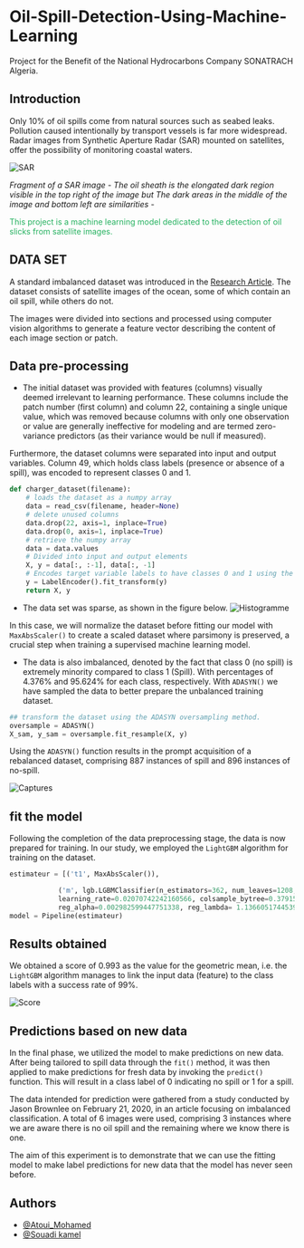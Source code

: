 # Oil-Spill-Detection-Using-Machine-Learning
Project for the Benefit of the National Hydrocarbons Company SONATRACH Algeria.

## Introduction

Only 10% of oil spills come from natural sources such as seabed leaks. Pollution caused intentionally by transport vessels is far more widespread. Radar images from Synthetic Aperture Radar (SAR) mounted on satellites, offer the possibility of monitoring coastal waters.

![SAR](https://github.com/A-Mohamed0/Oil-Spill-Detection-Using-Machine-Learning/assets/154687338/b7da4168-6a8c-47c6-baec-8adfeb9d78ce)

*Fragment of a SAR image - The oil sheath is the elongated dark region visible in the top right of the image but The dark areas in the middle of the image and bottom left are similarities -*

<span style="color: #26B260"> This project is a machine learning model dedicated to the detection of oil slicks from satellite images. </span>

## DATA SET
A standard imbalanced dataset was introduced in the [Research Article](https://link.springer.com/content/pdf/10.1023/A:1007452223027.pdf). The dataset consists of satellite images of the ocean, some of which contain an oil spill, while others do not.

The images were divided into sections and processed using computer vision algorithms to generate a feature vector describing the content of each image section or patch.

## Data pre-processing

- The initial dataset was provided with features (columns) visually deemed irrelevant to learning performance. These columns include the patch number (first column) and column 22, containing a single unique value, which was removed because columns with only one observation or value are generally ineffective for modeling and are termed zero-variance predictors (as their variance would be null if measured). 

Furthermore, the dataset columns were separated into input and output variables. Column 49, which holds class labels (presence or absence of a spill), was encoded to represent classes 0 and 1.

```Python
def charger_dataset(filename):
    # loads the dataset as a numpy array
    data = read_csv(filename, header=None)
    # delete unused columns
    data.drop(22, axis=1, inplace=True)
    data.drop(0, axis=1, inplace=True)
    # retrieve the numpy array
    data = data.values
    # Divided into input and output elements
    X, y = data[:, :-1], data[:, -1]
    # Encodes target variable labels to have classes 0 and 1 using the sklearn LabelEncoder class
    y = LabelEncoder().fit_transform(y)
    return X, y

```
- The data set was sparse, as shown in the figure below.
![Histogramme](https://github.com/A-Mohamed0/Oil-Spill-Detection-Using-Machine-Learning/assets/154687338/71a478c0-7a93-4973-80dd-c04b29c747ca)

In this case, we will normalize the dataset before fitting our model with `MaxAbsScaler()` to create a scaled dataset where parsimony is preserved, a crucial step when training a supervised machine learning model.

- The data is also imbalanced, denoted by the fact that class 0 (no spill) is extremely minority compared to class 1 (Spill). With percentages of 4.376% and 95.624% for each class, respectively. With `ADASYN()` we have sampled the data to better prepare the unbalanced training dataset. 

```Python
## transform the dataset using the ADASYN oversampling method.
oversample = ADASYN()
X_sam, y_sam = oversample.fit_resample(X, y)
```

Using the `ADASYN()` function results in the prompt acquisition of a rebalanced dataset, comprising 887 instances of spill and 896 instances of no-spill.

![Captures](https://github.com/A-Mohamed0/Oil-Spill-Detection-Using-Machine-Learning/assets/154687338/dc6c6db9-df58-483d-b705-3ac74d4c7410)


## fit the model

Following the completion of the data preprocessing stage, the data is now prepared for training. In our study, we employed the `LightGBM` algorithm for training on the dataset.
```Python
estimateur = [('t1', MaxAbsScaler()),

            ('m', lgb.LGBMClassifier(n_estimators=362, num_leaves=1208, min_child_samples=8,
            learning_rate=0.02070742242160566, colsample_bytree=0.37915528071680865,
            reg_alpha=0.002982599447751338, reg_lambda= 1.136605174453919))]
model = Pipeline(estimateur)
```
## Results obtained
We obtained a score of 0.993 as the value for the geometric mean, i.e. the `LightGBM` algorithm manages to link the input data (feature) to the class labels with a success rate of 99%.

![Score](https://github.com/A-Mohamed0/Oil-Spill-Detection-Using-Machine-Learning/assets/154687338/9d9522c2-4dad-4a8d-8011-918d60bcecdb)


## Predictions based on new data

In the final phase, we utilized the model to make predictions on new data. After being tailored to spill data through the `fit()` method, it was then applied to make predictions for fresh data by invoking the `predict()` function. This will result in a class label of 0 indicating no  spill or 1 for a  spill.

The data intended for prediction were gathered from a study conducted by Jason Brownlee on February 21, 2020, in an article focusing on imbalanced classification. A total of 6 images were used, comprising 3 instances where we are aware there is no oil spill and the remaining where we know there is one.

The aim of this experiment is to demonstrate that we can use the fitting model to make label predictions for new data that the model has never seen before.

## Authors
- [@Atoui_Mohamed](https://github.com/A-Mohamed0)
- [@Souadi kamel](skamelmail@gmail.com)
